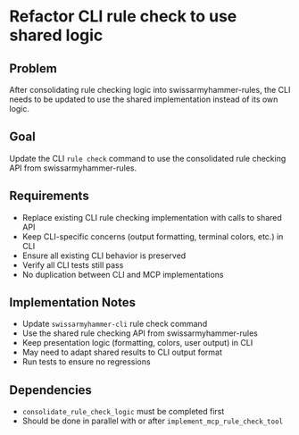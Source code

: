 # Refactor CLI rule check to use shared logic

## Problem
After consolidating rule checking logic into swissarmyhammer-rules, the CLI needs to be updated to use the shared implementation instead of its own logic.

## Goal
Update the CLI `rule check` command to use the consolidated rule checking API from swissarmyhammer-rules.

## Requirements
- Replace existing CLI rule checking implementation with calls to shared API
- Keep CLI-specific concerns (output formatting, terminal colors, etc.) in CLI
- Ensure all existing CLI behavior is preserved
- Verify all CLI tests still pass
- No duplication between CLI and MCP implementations

## Implementation Notes
- Update `swissarmyhammer-cli` rule check command
- Use the shared rule checking API from swissarmyhammer-rules
- Keep presentation logic (formatting, colors, user output) in CLI
- May need to adapt shared results to CLI output format
- Run tests to ensure no regressions

## Dependencies
- `consolidate_rule_check_logic` must be completed first
- Should be done in parallel with or after `implement_mcp_rule_check_tool`
